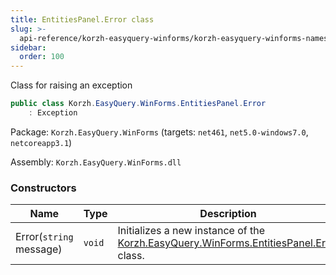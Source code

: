 ```yaml
---
title: EntitiesPanel.Error class
slug: >-
  api-reference/korzh-easyquery-winforms/korzh-easyquery-winforms-namespace/entitiespanel-error-class
sidebar:
  order: 100
---
```


Class for raising an exception
```csharp
public class Korzh.EasyQuery.WinForms.EntitiesPanel.Error
    : Exception

```
Package: `Korzh.EasyQuery.WinForms` (targets: `net461`, `net5.0-windows7.0`, `netcoreapp3.1`)

Assembly: `Korzh.EasyQuery.WinForms.dll`

### Constructors

| Name | Type | Description | 
| --- | --- | --- | 
| Error(`string` message) | `void` | Initializes a new instance of the [Korzh.EasyQuery.WinForms.EntitiesPanel.Error](///easyquery/docs/api-reference/korzh-easyquery-winforms/korzh-easyquery-winforms-namespace/entitiespanel-class) class. |
